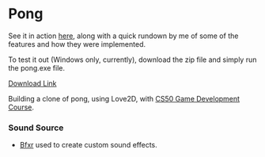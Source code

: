 # Pong

See it in action [here](https://www.youtube.com/watch?v=4Jgc57eRc9A), along with a quick rundown by me of some of the features and how they were implemented.

To test it out (Windows only, currently), download the zip file and simply run the pong.exe file. 

[Download Link](https://wiltingdaisy.com/projects/downloads/pong.zip)

Building a clone of pong, using Love2D, with [CS50 Game Development Course](https://courses.edx.org/courses/course-v1:HarvardX+CS50G+Games/course/).

### Sound Source

* [Bfxr](https://www.bfxr.net/) used to create custom sound effects.